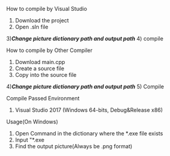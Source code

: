 How to compile by Visual Studio

1) Download the project
2) Open .sln file

3)***Change picture dictionary path and output path***
4) compile

How to compile by Other Compiler
1) Download main.cpp
2) Create a source file
3) Copy into the source file

4)***Change picture dictionary path and output path***
5) Compile


Compile Passed Environment

1) Visual Studio 2017 (Windows 64-bits, Debug&Release x86)

Usage(On Windows)

1) Open Command in the dictionary where the *.exe file exists
2) Input "*.exe <Character Name> <PicID> <Words>
3) Find the output picture(Always be .png format)
